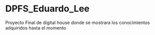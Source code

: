 # DPFS_Eduardo_Lee
Proyecto Final de digital house donde se mostrara los conocimientos adquiridos hasta el momento

